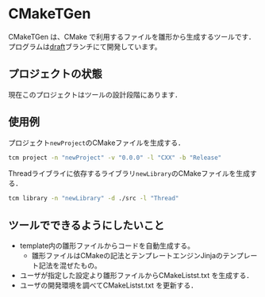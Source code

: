 # CMakeTGen

CMakeTGen は、CMake で利用するファイルを雛形から生成するツールです．
プログラムは[draft](https://github.com/Y-T10/cmake_generator/tree/draft)ブランチにて開発しています。

## プロジェクトの状態

現在このプロジェクトはツールの設計段階にあります．

## 使用例
プロジェクト`newProject`のCMakeファイルを生成する．
```bash
tcm project -n "newProject" -v "0.0.0" -l "CXX" -b "Release"
```

Threadライブライに依存するライブラリ`newLibrary`のCMakeファイルを生成する．
```bash
tcm library -n "newLibrary" -d ./src -l "Thread"
```

## ツールでできるようにしたいこと
* template内の雛形ファイルからコードを自動生成する。
  - 雛形ファイルはCMakeの記法とテンプレートエンジンJinjaのテンプレート記法を混ぜたもの。
* ユーザが指定した設定より雛形ファイルからCMakeListst.txt を生成する．
* ユーザの開発環境を調べてCMakeListst.txt を更新する．
